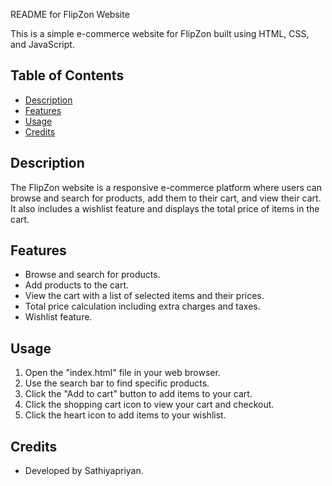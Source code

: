 README for FlipZon Website

This is a simple e-commerce website for FlipZon built using HTML, CSS, and JavaScript.

## Table of Contents

- [Description](#description)
- [Features](#features)
- [Usage](#usage)
- [Credits](#credits)


## Description

The FlipZon website is a responsive e-commerce platform where users can browse and search for products, add them to their cart, and view their cart. It also includes a wishlist feature and displays the total price of items in the cart.

## Features

- Browse and search for products.
- Add products to the cart.
- View the cart with a list of selected items and their prices.
- Total price calculation including extra charges and taxes.
- Wishlist feature.

## Usage

1. Open the "index.html" file in your web browser.
2. Use the search bar to find specific products.
3. Click the "Add to cart" button to add items to your cart.
4. Click the shopping cart icon to view your cart and checkout.
5. Click the heart icon to add items to your wishlist.

## Credits

- Developed by Sathiyapriyan.



